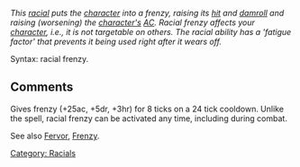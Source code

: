 *This [racial](:Category:_Racials "wikilink") puts the
[character](:Category:_Characters "wikilink") into a frenzy, raising its
[hit](Hit_Roll "wikilink") and [damroll](Damage_Roll "wikilink") and
raising (worsening) the [character's](:Category:_Characters "wikilink")
[AC](Armor_Class "wikilink"). Racial frenzy affects your
[character](:Category:_Characters "wikilink"), i.e., it is not
targetable on others. The racial ability has a 'fatigue factor' that
prevents it being used right after it wears off.*

Syntax: racial frenzy.

## Comments

Gives frenzy (+25ac, +5dr, +3hr) for 8 ticks on a 24 tick cooldown.
Unlike the spell, racial frenzy can be activated any time, including
during combat.

See also [Fervor](Fervor "wikilink"), [Frenzy](Frenzy "wikilink").

[Category: Racials](Category:_Racials "wikilink")
